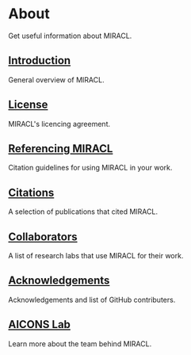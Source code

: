 # About

Get useful information about MIRACL.

## [Introduction](./index.rst)

General overview of MIRACL.

## [License](./about/license.md)

MIRACL's licencing agreement.

## [Referencing MIRACL](./about/referencing.md)

Citation guidelines for using MIRACL in your work.

## [Citations](./about/cited.md)

A selection of publications that cited MIRACL.

## [Collaborators](./about/collaborators.md)

A list of research labs that use MIRACL for their work.

## [Acknowledgements](./about/acknowledgements.md)

Acknowledgements and list of GitHub contributers.

## [AICONS Lab](./about/aicons.md)

Learn more about the team behind MIRACL.
